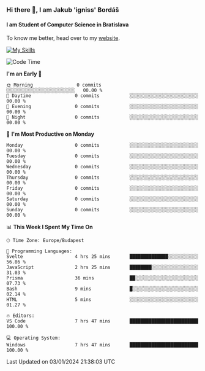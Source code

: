 ### Hi there 👋, I am Jakub 'igniss' Bordáš

#### I am Student of Computer Science in Bratislava
To know me better, head over to my [website](https://bordas.sk).

[![My Skills](https://skillicons.dev/icons?i=js,html,css,figma,svelte,java,kotlin,python,postgresql,typescript,nest,nodejs)](https://bordas.sk)


<!--START_SECTION:waka-->
![Code Time](http://img.shields.io/badge/Code%20Time-1%2C322%20hrs%2021%20mins-blue)

**I'm an Early 🐤** 

```text
🌞 Morning                0 commits           ░░░░░░░░░░░░░░░░░░░░░░░░░   00.00 % 
🌆 Daytime                0 commits           ░░░░░░░░░░░░░░░░░░░░░░░░░   00.00 % 
🌃 Evening                0 commits           ░░░░░░░░░░░░░░░░░░░░░░░░░   00.00 % 
🌙 Night                  0 commits           ░░░░░░░░░░░░░░░░░░░░░░░░░   00.00 % 
```
📅 **I'm Most Productive on Monday** 

```text
Monday                   0 commits           ░░░░░░░░░░░░░░░░░░░░░░░░░   00.00 % 
Tuesday                  0 commits           ░░░░░░░░░░░░░░░░░░░░░░░░░   00.00 % 
Wednesday                0 commits           ░░░░░░░░░░░░░░░░░░░░░░░░░   00.00 % 
Thursday                 0 commits           ░░░░░░░░░░░░░░░░░░░░░░░░░   00.00 % 
Friday                   0 commits           ░░░░░░░░░░░░░░░░░░░░░░░░░   00.00 % 
Saturday                 0 commits           ░░░░░░░░░░░░░░░░░░░░░░░░░   00.00 % 
Sunday                   0 commits           ░░░░░░░░░░░░░░░░░░░░░░░░░   00.00 % 
```


📊 **This Week I Spent My Time On** 

```text
🕑︎ Time Zone: Europe/Budapest

💬 Programming Languages: 
Svelte                   4 hrs 25 mins       ██████████████░░░░░░░░░░░   56.86 % 
JavaScript               2 hrs 25 mins       ████████░░░░░░░░░░░░░░░░░   31.03 % 
Prisma                   36 mins             ██░░░░░░░░░░░░░░░░░░░░░░░   07.73 % 
Bash                     9 mins              █░░░░░░░░░░░░░░░░░░░░░░░░   02.14 % 
HTML                     5 mins              ░░░░░░░░░░░░░░░░░░░░░░░░░   01.27 % 

🔥 Editors: 
VS Code                  7 hrs 47 mins       █████████████████████████   100.00 % 

💻 Operating System: 
Windows                  7 hrs 47 mins       █████████████████████████   100.00 % 
```


 Last Updated on 03/01/2024 21:38:03 UTC
<!--END_SECTION:waka-->

